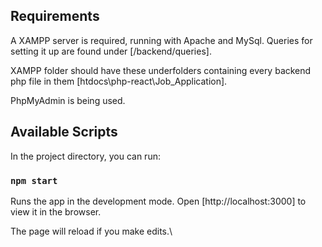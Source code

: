 ## Requirements

A XAMPP server is required, running with Apache and MySql. Queries for setting it up are found under [/backend/queries].

XAMPP folder should have these underfolders containing every backend php file in them [htdocs\php-react\Job_Application].

PhpMyAdmin is being used.



## Available Scripts

In the project directory, you can run:

### `npm start`

Runs the app in the development mode.
Open [http://localhost:3000] to view it in the browser.

The page will reload if you make edits.\
